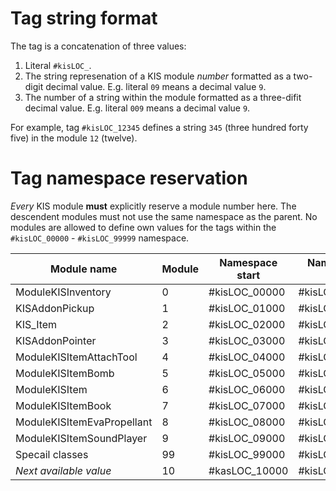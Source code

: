 # Tag string format

The tag is a concatenation of three values:
1. Literal `#kisLOC_`.
2. The string represenation of a KIS module _number_ formatted as a two-digit decimal value. E.g. literal
   `09` means a decimal value `9`.
3. The number of a string within the module formatted as a three-difit decimal value. E.g. literal `009`
   means a decimal value `9`.

For example, tag `#kisLOC_12345` defines a string `345` (three hundred forty five) in the module `12` (twelve).

# Tag namespace reservation

_Every_ KIS module **must** explicitly reserve a module number here. The descendent modules must
not use the same namespace as the parent. No modules are allowed to define own values for the tags within the
`#kisLOC_00000` - `#kisLOC_99999` namespace.

| Module name                | Module | Namespace start | Namespace end |
| -------------------------- | ------ | --------------- | ------------- |
| ModuleKISInventory         | 0      | #kisLOC_00000   | #kisLOC_00999 |
| KISAddonPickup             | 1      | #kisLOC_01000   | #kisLOC_01999 |
| KIS_Item                   | 2      | #kisLOC_02000   | #kisLOC_02999 |
| KISAddonPointer            | 3      | #kisLOC_03000   | #kisLOC_03999 |
| ModuleKISItemAttachTool    | 4      | #kisLOC_04000   | #kisLOC_04999 |
| ModuleKISItemBomb          | 5      | #kisLOC_05000   | #kisLOC_05999 |
| ModuleKISItem              | 6      | #kisLOC_06000   | #kisLOC_06999 |
| ModuleKISItemBook          | 7      | #kisLOC_07000   | #kisLOC_07999 |
| ModuleKISItemEvaPropellant | 8      | #kisLOC_08000   | #kisLOC_08999 |
| ModuleKISItemSoundPlayer   | 9      | #kisLOC_09000   | #kisLOC_09999 |
| Specail classes            | 99     | #kisLOC_99000   | #kisLOC_99999 |
| _Next available value_     | 10     | #kasLOC_10000   | #kisLOC_10999 |
